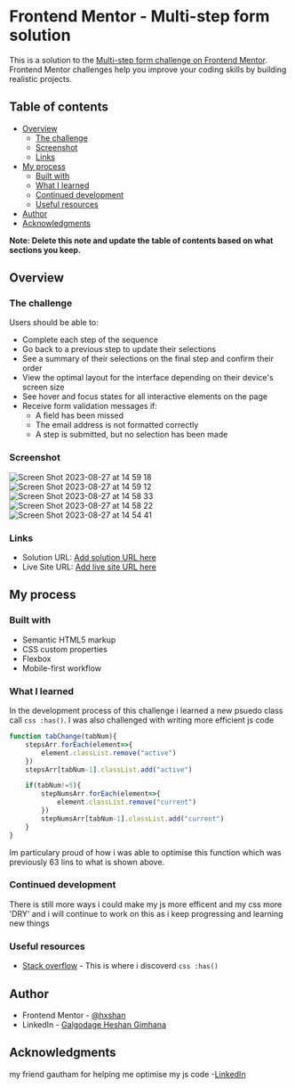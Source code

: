 # Frontend Mentor - Multi-step form solution

This is a solution to the [Multi-step form challenge on Frontend Mentor](https://www.frontendmentor.io/challenges/multistep-form-YVAnSdqQBJ). Frontend Mentor challenges help you improve your coding skills by building realistic projects. 

## Table of contents

- [Overview](#overview)
  - [The challenge](#the-challenge)
  - [Screenshot](#screenshot)
  - [Links](#links)
- [My process](#my-process)
  - [Built with](#built-with)
  - [What I learned](#what-i-learned)
  - [Continued development](#continued-development)
  - [Useful resources](#useful-resources)
- [Author](#author)
- [Acknowledgments](#acknowledgments)

**Note: Delete this note and update the table of contents based on what sections you keep.**

## Overview

### The challenge

Users should be able to:

- Complete each step of the sequence
- Go back to a previous step to update their selections
- See a summary of their selections on the final step and confirm their order
- View the optimal layout for the interface depending on their device's screen size
- See hover and focus states for all interactive elements on the page
- Receive form validation messages if:
  - A field has been missed
  - The email address is not formatted correctly
  - A step is submitted, but no selection has been made

### Screenshot
![Screen Shot 2023-08-27 at 14 59 18](https://github.com/hxshan/Multi-step-form/assets/85825544/076a354e-fa5d-4414-be02-731e72194ac5)
![Screen Shot 2023-08-27 at 14 59 12](https://github.com/hxshan/Multi-step-form/assets/85825544/00e623a7-3133-47e7-9672-bbadf08c6115)
![Screen Shot 2023-08-27 at 14 58 33](https://github.com/hxshan/Multi-step-form/assets/85825544/33c87c90-81ff-4671-9252-69438037a4e9)
![Screen Shot 2023-08-27 at 14 58 22](https://github.com/hxshan/Multi-step-form/assets/85825544/4e426ad2-e97d-4889-9c1d-a112df4f5e34)
![Screen Shot 2023-08-27 at 14 54 41](https://github.com/hxshan/Multi-step-form/assets/85825544/8390ed2c-3813-4c47-9eda-f78f2a890638)

### Links

- Solution URL: [Add solution URL here](https://github.com/hxshan/Multi-step-form)
- Live Site URL: [Add live site URL here](https://multistep-form-hxshan.netlify.app/)

## My process

### Built with

- Semantic HTML5 markup
- CSS custom properties
- Flexbox
- Mobile-first workflow
### What I learned

In the development process of this challenge i learned a new psuedo class call ```css :has()```.
I was also challenged with writing more efficient js code 
```js
function tabChange(tabNum){
    stepsArr.forEach(element=>{
        element.classList.remove("active")
    })
    stepsArr[tabNum-1].classList.add("active")

    if(tabNum!=5){
        stepNumsArr.forEach(element=>{
            element.classList.remove("current")
        })
        stepNumsArr[tabNum-1].classList.add("current")
    }
}
```
Im particulary proud of how i was able to optimise this function which was previously 63 lins to what is shown above.


### Continued development
There is still more ways i could make my js more efficent and my css more 'DRY' and i will continue to work on this as i keep progressing and learning new things 

### Useful resources

- [Stack overflow](https://stackoverflow.com/a/1014958) - This is where i discoverd ```css :has()```

## Author
- Frontend Mentor - [@hxshan](https://www.frontendmentor.io/profile/hxshan)
- LinkedIn - [Galgodage Heshan Gimhana](www.linkedin.com/in/heshan-gimhana)

## Acknowledgments

my friend gautham  for helping me optimise my js code
-[LinkedIn]((https://www.linkedin.com/in/gautham-kulasingham-223bb2257/))
